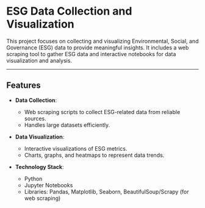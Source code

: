# ESG Data Collection and Visualization

This project focuses on collecting and visualizing Environmental, Social, and Governance (ESG) data to provide meaningful insights. It includes a web scraping tool to gather ESG data and interactive notebooks for data visualization and analysis.

---

## Features

- **Data Collection**: 
  - Web scraping scripts to collect ESG-related data from reliable sources.
  - Handles large datasets efficiently.

- **Data Visualization**:
  - Interactive visualizations of ESG metrics.
  - Charts, graphs, and heatmaps to represent data trends.

- **Technology Stack**:
  - Python
  - Jupyter Notebooks
  - Libraries: Pandas, Matplotlib, Seaborn, BeautifulSoup/Scrapy (for web scraping)
